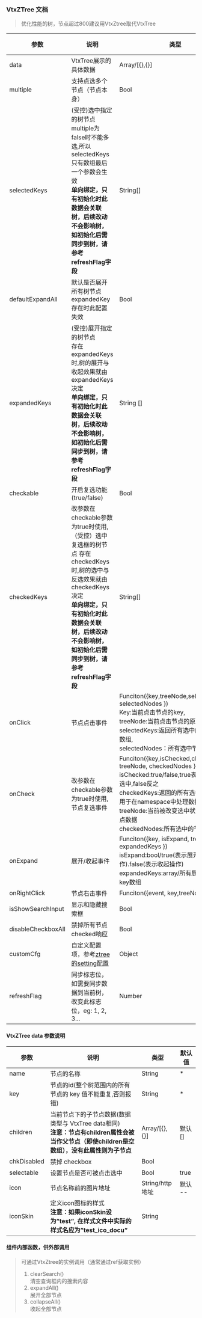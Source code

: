 ### VtxZTree 文档

> 优化性能的树，节点超过800建议用VtxZtree取代VtxTree


| **参数**           | **说明**  | **类型**  | **默认值** |
|--------------------|--------------------|------------------------|------------|
| data               | VtxTree展示的具体数据                                                                                                                                                                                                          | Array/[{},{}]                                                                                                                                                                                                                                            | \*         |
| multiple           | 支持点选多个节点（节点本身）                                                                                                                                                                                                   | Bool                                                                                                                                                                                                                                                     | false      |
| selectedKeys       | (受控)选中指定的树节点<br/> multiple为false时不能多选,所以 selectedKeys只有数组最后一个参数会生效<br/> **单向绑定，只有初始化时此数据会关联树，后续改动不会影响树，如初始化后需同步到树，请参考refreshFlag字段**                         | String[]                                                                                                                                                                                                                                                 | \--        |
| defaultExpandAll   | 默认是否展开所有树节点<br/> expandedKey存在时此配置失效                                                                                                                                                                             | Bool                                                                                                                                                                                                                                                     |            |
| expandedKeys       | (受控)展开指定的树节点<br/> 存在expandedKeys时,树的展开与收起效果就由expandedKeys决定<br/> **单向绑定，只有初始化时此数据会关联树，后续改动不会影响树，如初始化后需同步到树，请参考refreshFlag字段**                                     | String []                                                                                                                                                                                                                                                | \--        |
| checkable          | 开启复选功能(true/false)                                                                                                                                                                                                       | Bool                                                                                                                                                                                                                                                     | false      |
| checkedKeys        | 改参数在checkable参数为true时使用,（受控）选中复选框的树节点 存在checkedKeys时,树的选中与反选效果就由checkedKeys决定<br/> **单向绑定，只有初始化时此数据会关联树，后续改动不会影响树，如初始化后需同步到树，请参考refreshFlag字段** | String[]                                                                                                                                                                                                                                                 | \--        |
| onClick            | 节点点击事件                                                                                                                                                                                                                   | Funciton({key,treeNode,selectedKeys, selectedNodes })<br/> Key:当前点击节点的key, <br/>treeNode:当前点击节点的原数据, <br/>selectedKeys:返回所有选中的key类型为数组,<br/> selectedNodes：所有选中节点的数据                                                                  | \--        |
| onCheck            | 改参数在checkable参数为true时使用, 节点复选事件                                                                                                                                                                                | Funciton({key,isChecked,checkedKeys, treeNode, checkedNodes })<br/> isChecked:true/false,true表示该节点被选中,false反之<br/> checkedKeys:返回的所有选中的节点key,用于在namespace中处理数据 <br/>treeNode:当前被改变选中状态的所有节点数据 <br/> checkedNodes:所有选中的节点数据                                                                                                                                     | \--        |
| onExpand           | 展开/收起事件                                                                                                                                                                                                                  | Funciton({key, isExpand, treeNode, expandedKeys })<br/> isExpand:bool/true(表示展开操作).false(表示收起操作) <br/>expandedKeys:array/所有展开的节点的key数组                                                                                                       | \--        |
| onRightClick       | 节点右击事件                                                                                                                                                                                                                   | Funciton({event, key,treeNode })                                                                                                                                                                                                                         | \--        |
| isShowSearchInput  | 显示和隐藏搜索框                                                                                                                                                                                                               | Bool                                                                                                                                                                                                                                                  | false      |
| disableCheckboxAll | 禁掉所有节点checked响应                                                                                                                                                                                                        | Bool                                                                                                                                                                                                                                                  | 默认false  |
| customCfg          | 自定义配置项，参考[ztree的setting配置](http://www.treejs.cn/v3/api.php )  | Object  |            |
| refreshFlag        | 同步标志位，如需要同步数据到当前树，改变此标志位，eg: 1, 2, 3...                                                                                                                                                               | Number                                                                                                                                                                                                                                                   |            |

#### VtxZTree data 参数说明

| **参数** | **说明**                                                                                                                                     | **类型**        | **默认值** |
|----------|----------------------------------------------------------------------------------------------------------------------------------------------|-----------------|------------|
| name     | 节点的名称                                                                                                                                   | String          | \*         |
| key      | 节点的id(整个树范围内的所有节点的 key 值不能重复,否则报错)                                                                                   | String          | \*         |
| children | 当前节点下的子节点数据(数据类型与 VtxTree data相同)<br/> **注意：节点有children属性会被当作父节点（即使children是空数组），没有此属性则为子节点** | Array/[{},{}]   | 默认[]     |
| chkDisabled      | 禁掉 checkbox                                                                                   | Bool          |         |
| selectable      | 设置节点是否可被点击选中                                                                                   | Bool          |    true     |
| icon     | 节点名称前的图片地址                                                                                                                         | String/http地址 | 默认 --    |
| iconSkin | 定义icon图标的样式<br/> **注意：如果iconSkin设为”test”, 在样式文件中实际的样式名应为”test_ico_docu”**                                             | String          |            |

#### 组件内部函数，供外部调用

> 可通过VtxZtree的实例调用（通常通过ref获取实例）  
> 1. clearSearch()  
>   清空查询框内的搜索内容  
> 2. expandAll()  
>   展开全部节点
> 3. collapseAll()  
>   收起全部节点

